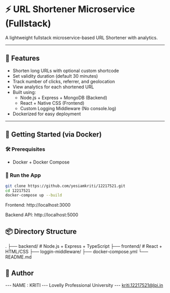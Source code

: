 # ⚡ URL Shortener Microservice (Fullstack)

A lightweight fullstack microservice-based URL Shortener with analytics.

---

## 🔧 Features

- Shorten long URLs with optional custom shortcode
- Set validity duration (default 30 minutes)
- Track number of clicks, referrer, and geolocation
- View analytics for each shortened URL
- Built using:
  - Node.js + Express + MongoDB (Backend)
  - React + Native CSS (Frontend)
  - Custom Logging Middleware (No console.log)
- Dockerized for easy deployment

---

## 🚀 Getting Started (via Docker)

### 🛠 Prerequisites

- Docker + Docker Compose

### 🔄 Run the App

```bash
git clone https://github.com/yesiamkriti/12217521.git
cd 12217521
docker-compose up --build
```

Frontend: http://localhost:3000

Backend API: http://localhost:5000

## 📦 Directory Structure

.
├── backend/ # Node.js + Express + TypeScript
├── frontend/ # React + HTML/CSS
├── loggin-middleware/
├── docker-compose.yml
└── README.md

## 👤 Author

--- NAME : KRITI
--- Lovelly Professional University
--- kriti.12217521@lpi.in
